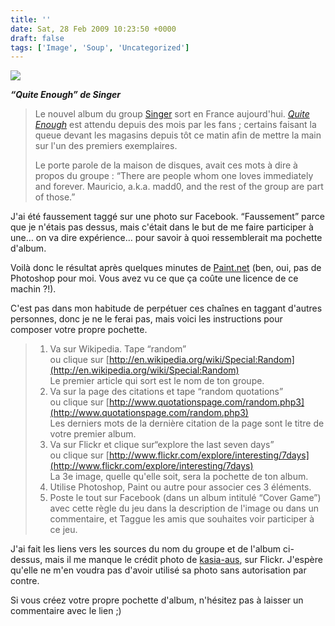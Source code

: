 ```yaml
---
title: ''
date: Sat, 28 Feb 2009 10:23:50 +0000
draft: false
tags: ['Image', 'Soup', 'Uncategorized']
---
```


![](https://madd0.files.wordpress.com/2009/02/rcxxgaq0nkhox632mivuaym5o1_400.png)

**_“Quite Enough” de Singer_**

> Le nouvel album du group [Singer](http://en.wikipedia.org/wiki/Singer_(motorcycle)) sort en France aujourd'hui. _[Quite Enough](http://www.quotationspage.com/quote/31282.html)_ est attendu depuis des mois par les fans ; certains faisant la queue devant les magasins depuis tôt ce matin afin de mettre la main sur l'un des premiers exemplaires.
> 
> Le porte parole de la maison de disques, avait ces mots à dire à propos du groupe : “There are people whom one loves immediately and forever. Mauricio, a.k.a. madd0, and the rest of the group are part of those.”

J'ai été faussement taggé sur une photo sur Facebook. “Faussement” parce que je n'étais pas dessus, mais c'était dans le but de me faire participer à une… on va dire expérience… pour savoir à quoi ressemblerait ma pochette d'album.

Voilà donc le résultat après quelques minutes de [Paint.net](http://www.getpaint.net/) (ben, oui, pas de Photoshop pour moi. Vous avez vu ce que ça coûte une licence de ce machin ?!).

C'est pas dans mon habitude de perpétuer ces chaînes en taggant d'autres personnes, donc je ne le ferai pas, mais voici les instructions pour composer votre propre pochette.

> 1.  Va sur Wikipedia. Tape “random”  
>     ou clique sur [http://en.wikipedia.org/wiki/Special:Random](http://en.wikipedia.org/wiki/Special:Random)  
>     Le premier article qui sort est le nom de ton groupe.
> 2.  Va sur la page des citations et tape “random quotations”  
>     ou clique sur [http://www.quotationspage.com/random.php3](http://www.quotationspage.com/random.php3)  
>     Les derniers mots de la dernière citation de la page sont le titre de votre premier album.
> 3.  Va sur Flickr et clique sur“explore the last seven days”  
>     ou clique sur [http://www.flickr.com/explore/interesting/7days](http://www.flickr.com/explore/interesting/7days)  
>     La 3e image, quelle qu'elle soit, sera la pochette de ton album.
> 4.  Utilise Photoshop, Paint ou autre pour associer ces 3 éléments.
> 5.  Poste le tout sur Facebook (dans un album intitulé “Cover Game”) avec cette règle du jeu dans la description de l'image ou dans un commentaire, et Taggue les amis que souhaites voir participer à ce jeu.

J'ai fait les liens vers les sources du nom du groupe et de l'album ci-dessus, mais il me manque le crédit photo de [kasia-aus](http://www.flickr.com/photos/kasia-pics/3313131209/), sur Flickr. J'espère qu'elle ne m'en voudra pas d'avoir utilisé sa photo sans autorisation par contre.

Si vous créez votre propre pochette d'album, n'hésitez pas à laisser un commentaire avec le lien ;)